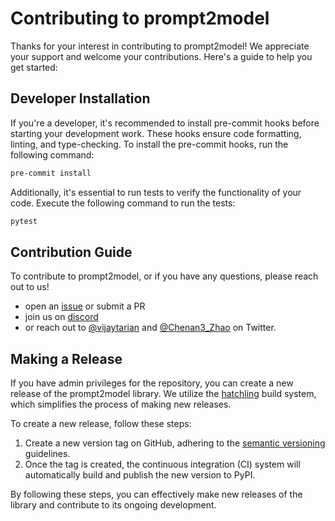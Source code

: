 # Contributing to prompt2model

Thanks for your interest in contributing to prompt2model!
We appreciate your support and welcome your
 contributions. Here's a guide to help you get started:

## Developer Installation

If you're a developer, it's recommended to install
pre-commit hooks before starting your development
work. These hooks ensure code formatting, linting,
and type-checking. To install the pre-commit hooks,
run the following command:

```bash
pre-commit install
```

Additionally, it's essential to run tests to verify the
functionality of your code. Execute the following
command to run the tests:

```bash
pytest
```

## Contribution Guide

To contribute to prompt2model, or if you have any questions,
please reach out to us!

- open an [issue](https://github.com/neulab/prompt2model/issues) or submit a PR
- join us on [discord](https://discord.gg/UCy9csEmFc)
- or reach out to [@vijaytarian](https://twitter.com/vijaytarian)
  and [@Chenan3_Zhao](https://twitter.com/Chenan3_Zhao) on Twitter.

## Making a Release

If you have admin privileges for the repository,
you can create a new release of the prompt2model
library. We utilize the
[hatchling](https://github.com/pypa/hatch) build
system, which simplifies the process of making
new releases.

To create a new release, follow these steps:

1. Create a new version tag on GitHub, adhering to
the [semantic versioning](https://semver.org/) guidelines.
2. Once the tag is created, the continuous integration
(CI) system will automatically build and publish the
new version to PyPI.

By following these steps, you can effectively make
new releases of the library and contribute to its
ongoing development.
